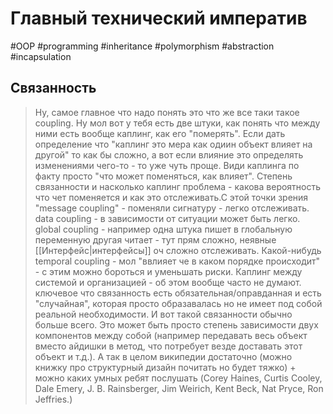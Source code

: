 # Главный технический императив
#OOP #programming #inheritance #polymorphism #abstraction #incapsulation

## Связанность
>Ну, самое главное что надо понять это что же все таки такое coupling. Ну мол вот у тебя есть две штуки, как понять что между ними есть вообще каплинг, как его "померять". Если дать определение что "каплинг это мера как одиин объект влияет на другой" то как бы сложно, а вот если влияние это определять изменениями чего-то - то уже чуть проще. Види каплинга по факту просто "что может поменяться, как влияет". Степень связанности и насколько каплинг проблема - какова вероятность что чет поменяется и как это отслеживать.С этой точки зрения "message coupling" - поменяли сигнатуру - легко отслеживать. data coupling - в зависимости от ситуации может быть легко. global coupling - например одна штука пишет в глобальную переменную другая читает - тут прям сложно, неявные [[Интерфейс|интерфейсы]] оч сложно отслеживать. Какой-нибудь temporal coupling - мол "ввлияет че в каком порядке происходит" - с этим можно бороться и уменьшать риски. Каплинг между системой и организацией - об этом вообще часто не думают. ключевое что связанность есть обязательная/оправданная и есть "случайная", которая просто образавалась но не имеет под собой реальной необходимости. И вот такой связанности обычно больше всего. Это может быть просто степень зависимости двух компонентов между собой (например передавать весь объект вместо айдишки в метод, что потребует везде доставать этот объект и т.д.). А так в целом википедии достаточно (можно книжку про структурный дизайн почитать но будет тяжко) + можно каких умных ребят послушать (Corey Haines, Curtis Cooley, Dale Emery, J. B. Rainsberger, Jim Weirich, Kent Beck, Nat Pryce, Ron Jeffries.)